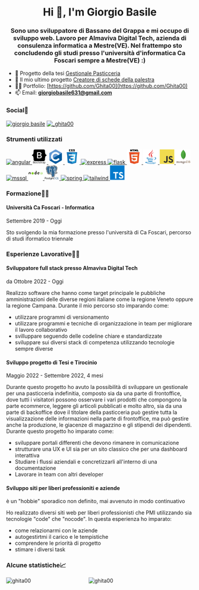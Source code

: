 <h1 align="center">Hi 👋, I'm Giorgio Basile</h1>
<h3 align="center">Sono uno sviluppatore di Bassano del Grappa e mi occupo di sviluppo web. Lavoro per Almaviva Digital Tech, azienda di consulenza informatica a Mestre(VE). Nel frattempo sto concludendo gli studi presso l'università d'informatica Ca Foscari sempre a Mestre(VE) :)</h3>

- 🔭 Progetto della tesi [Gestionale Pasticceria](https://github.com/Ghita00/Tirocinio)
- 🌱 Il mio ultimo progetto [Creatore di schede della palestra](https://github.com/Ghita00/GymApp)
- 👨‍💻 Portfolio: [https://github.com/Ghita00](https://github.com/Ghita00)
- 📫 Email: **giorgiobasile631@gmail.com**

<h3 align="left">Social💫</h3>
<p align="left">
<a href="https://linkedin.com/in/giorgio-basile-382430170/" target="blank"><img align="center" src="https://raw.githubusercontent.com/rahuldkjain/github-profile-readme-generator/master/src/images/icons/Social/linked-in-alt.svg" alt="giorgio basile" height="30" width="40" /></a>
<a href="https://instagram.com/_ghita00" target="blank"><img align="center" src="https://raw.githubusercontent.com/rahuldkjain/github-profile-readme-generator/master/src/images/icons/Social/instagram.svg" alt="_ghita00" height="30" width="40" /></a>
</p>

<h3 align="left">Strumenti utilizzati</h3>
<p align="left"><a href="https://angular.io" target="_blank" rel="noreferrer"><img src="https://upload.wikimedia.org/wikipedia/commons/thumb/c/cf/Angular_full_color_logo.svg/2048px-Angular_full_color_logo.svg.png" alt="angular" width="40" height="40"/></a><a href="https://getbootstrap.com" target="_blank" rel="noreferrer"> <img src="https://raw.githubusercontent.com/devicons/devicon/master/icons/bootstrap/bootstrap-plain-wordmark.svg" alt="bootstrap" width="40" height="40"/> </a> <a href="https://www.cprogramming.com/" target="_blank" rel="noreferrer"> <img src="https://raw.githubusercontent.com/devicons/devicon/master/icons/c/c-original.svg" alt="c" width="40" height="40"/> </a> <a href="https://www.w3schools.com/css/" target="_blank" rel="noreferrer"> <img src="https://raw.githubusercontent.com/devicons/devicon/master/icons/css3/css3-original-wordmark.svg" alt="css3" width="40" height="40"/> </a> <a href="https://expressjs.com" target="_blank" rel="noreferrer"> <img src="https://encrypted-tbn0.gstatic.com/images?q=tbn:ANd9GcTeWkageEqPWenA1MX8wGT5lHsyvxoIOkh_DxqhKLwYdhTUzBgdVhg1M4TE6H9CAH4TPNk&usqp=CAU" alt="express" width="40" height="40"/> </a> <a href="https://flask.palletsprojects.com/" target="_blank" rel="noreferrer"> <img src="https://cms-assets.tutsplus.com/uploads/users/769/posts/15965/preview_image/flask.png" alt="flask" width="40" height="40"/> </a> <a href="https://www.w3.org/html/" target="_blank" rel="noreferrer"> <img src="https://raw.githubusercontent.com/devicons/devicon/master/icons/html5/html5-original-wordmark.svg" alt="html5" width="40" height="40"/> </a> <a href="https://www.java.com" target="_blank" rel="noreferrer"> <img src="https://raw.githubusercontent.com/devicons/devicon/master/icons/java/java-original.svg" alt="java" width="40" height="40"/> </a> <a href="https://developer.mozilla.org/en-US/docs/Web/JavaScript" target="_blank" rel="noreferrer"> <img src="https://raw.githubusercontent.com/devicons/devicon/master/icons/javascript/javascript-original.svg" alt="javascript" width="40" height="40"/> </a> <a href="https://www.mongodb.com/" target="_blank" rel="noreferrer"> <img src="https://raw.githubusercontent.com/devicons/devicon/master/icons/mongodb/mongodb-original-wordmark.svg" alt="mongodb" width="40" height="40"/> </a> <a href="https://www.microsoft.com/en-us/sql-server" target="_blank" rel="noreferrer"> <img src="https://www.svgrepo.com/show/303229/microsoft-sql-server-logo.svg" alt="mssql" width="40" height="40"/> </a> <a href="https://nodejs.org" target="_blank" rel="noreferrer"> <img src="https://raw.githubusercontent.com/devicons/devicon/master/icons/nodejs/nodejs-original-wordmark.svg" alt="nodejs" width="40" height="40"/> </a> <a href="https://www.postgresql.org" target="_blank" rel="noreferrer"> <img src="https://raw.githubusercontent.com/devicons/devicon/master/icons/postgresql/postgresql-original-wordmark.svg" alt="postgresql" width="40" height="40"/> </a> <a href="https://spring.io/" target="_blank" rel="noreferrer"> <img src="https://www.vectorlogo.zone/logos/springio/springio-icon.svg" alt="spring" width="40" height="40"/> </a> <a href="https://tailwindcss.com/" target="_blank" rel="noreferrer"> <img src="https://www.vectorlogo.zone/logos/tailwindcss/tailwindcss-icon.svg" alt="tailwind" width="40" height="40"/> </a> <a href="https://www.typescriptlang.org/" target="_blank" rel="noreferrer"> <img src="https://raw.githubusercontent.com/devicons/devicon/master/icons/typescript/typescript-original.svg" alt="typescript" width="40" height="40"/> </a> </p>

<p align="left">

  <h3 align="left">Formazione👨‍🏫</h3>
  
  <h4>Università Ca Foscari - Informatica</h4>
  <p>Settembre 2019 - Oggi</p>
  Sto svolgendo la mia formazione presso l'università di Ca Foscari, percorso di studi iformatico triennale 
</p>

<h3 align="left">Esperienze Lavorative🧑‍💻</h3>

<h4>Sviluppatore full stack presso Almaviva Digital Tech</h4>
<p>da Ottobre 2022 - Oggi</p>
Realizzo software che hanno come target principale le pubbliche amministrazioni delle diverse regioni italiane come la regione Veneto oppure la regione Campana.
Durante il mio percorso sto imparando come:

- utilizzare programmi di versionamento
- utilizzare programmi e tecniche di organizzazione in team per migliorare il lavoro collaborativo
- svilluppare seguendo delle codeline chiare e standardizzate
- sviluppare sui diversi stack di competenza utilizzando tecnologie sempre diverse

<h4>Sviluppo progetto di Tesi e Tirocinio</h4>
<p>Maggio 2022 - Settembre 2022, 4 mesi</p>
Durante questo progetto ho avuto la possibilità di sviluppare un gestionale per una pasticceria indefinitia, composto sia da una parte di frontoffice, dove tutti i visitatori possono osservare i vari prodotti che compongono la parte ecommerce, leggere gli articoli pubblicati e molto altro, sia da una parte di backoffice dove il titolare della pasticceria può gestire tutta la visualizzazione delle informazioni nella parte di frontoffice, ma può gestire anche la produzione, le giacenze di magazzino e gli stipendi dei dipendenti. Durante questo progetto ho imparato come:

- sviluppare portali differenti che devono rimanere in comunicazione
- strutturare una UX e UI sia per un sito classico che per una dashboard interattiva
- Studiare i flussi aziendali e concretizzarli all'interno di una documentazione
- Lavorare in team con altri developer

<h4>Sviluppo siti per liberi professioniti e aziende</h4>
<p>è un "hobbie" sporadico non definito, mai avvenuto in modo continuativo</p>
Ho realizzato diversi siti web per liberi professionisti che PMI utilizzando sia tecnologie "code" che "nocode". In questa esperienza ho imparato:

- come relazionarmi con le aziende
- autogestirtmi il carico e le tempistiche
- comprendere le priorità di progetto
- stimare i diversi task

<h3 align="left">Alcune statistiche📈</h3>

<p><img align="left" width="36%" src="https://github-readme-stats.vercel.app/api/top-langs?username=ghita00&show_icons=true&locale=en&layout=compact" alt="ghita00" /></p>

<p><img align="right" width="56%" src="https://github-readme-streak-stats.herokuapp.com/?user=ghita00&" alt="ghita00" /></p>
